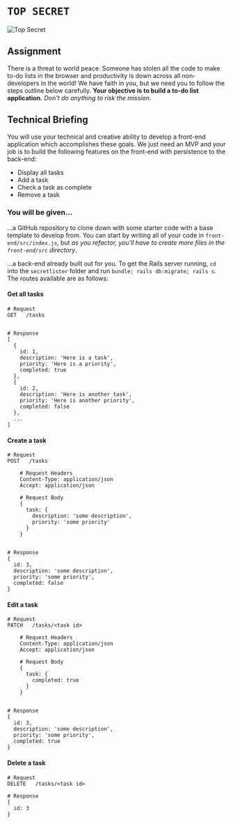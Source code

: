 # `TOP SECRET`
![Top Secret](http://www.kriegsfeldnp.com/misc_photos/TSDem.jpg)

## Assignment
There is a threat to world peace. Someone has stolen all the code to make to-do lists in the browser and productivity is down across all non-developers in the world! We have faith in you, but we need you to follow the steps outline below carefully. **Your objective is to build a to-do list application.** _Don't do anything to risk the mission._

## Technical Briefing
You will use your technical and creative ability to develop a front-end application which accomplishes these goals. We just need an MVP and your job is to build the following features on the front-end with persistence to the back-end:
  * Display all tasks
  * Add a task
  * Check a task as complete
  * Remove a task

### You will be given...
...a GitHub repository to clone down with some starter code with a base template to develop from. You can start by writing all of your code in `front-end/src/index.js`, but _as you refactor, you'll have to create more files in the `front-end/src` directory_.

...a back-end already built out for you. To get the Rails server running, `cd` into the `secretlister` folder and run `bundle; rails db:migrate; rails s`. The routes available are as follows:

#### Get all tasks
```
# Request
GET   /tasks


# Response
[
  {
    id: 1,
    description: 'Here is a task',
    priority: 'Here is a priority',
    completed: true
  },
  {
    id: 2,
    description: 'Here is another task',
    priority: 'Here is another priority',
    completed: false
  },
  ...
]
```

#### Create a task
```
# Request
POST   /tasks

    # Request Headers
    Content-Type: application/json
    Accept: application/json

    # Request Body
    {
      task: {
        description: 'some description',
        priority: 'some priority'
      }
    }


# Response
{
  id: 3,
  description: 'some description',
  priority: 'some priority',
  completed: false
}
```

#### Edit a task
```
# Request
PATCH   /tasks/<task id>

    # Request Headers
    Content-Type: application/json
    Accept: application/json

    # Request Body
    {
      task: {
        completed: true
      }
    }


# Response
{
  id: 3,
  description: 'some description',
  priority: 'some priority',
  completed: true
}
```

#### Delete a task
```
# Request
DELETE   /tasks/<task id>

# Response
{
  id: 3
}
```
